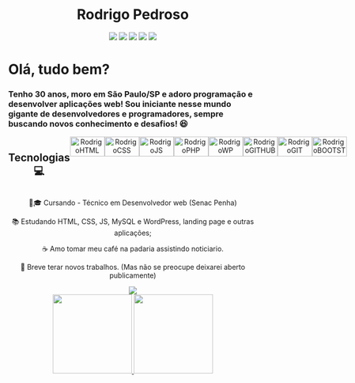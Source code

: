 <h1 align="center">
  Rodrigo Pedroso
</h1>

<div align="center"> 
    <a href="https://github.com/R0drigo-Pedroso">
    <a href="https://www.instagram.com/rodrigo.pedros0/" target="_blank"><img src="https://img.shields.io/badge/Instagram-E4405F?style=for-the-badge&logo=instagram&logoColor=white" target="_blank"></a>
   <a href="https://discord.com/channels/@me" target="_blank"><img src="https://img.shields.io/badge/Discord-7289DA?style=for-the-badge&logo=discord&logoColor=white" target="_blank"></a> 
    <a href = "mailto:rodrigo.pedroso@live.com"><img src="https://img.shields.io/badge/Microsoft_Outlook-0078D4?style=for-the-badge&logo=microsoft-outlook&logoColor=white"></a>
    <a href="https://www.linkedin.com/in/rodrig0pedros0/" target="_blank"><img src="https://img.shields.io/badge/-LinkedIn-%230077B5?style=for-the-badge&logo=linkedin&logoColor=white" target="_blank"></a> 
        <a href="https://api.whatsapp.com/send?phone=5511987618534" target="_blank"><img src="https://img.shields.io/badge/WhatsApp-25D366?style=for-the-badge&logo=whatsapp&logoColor=white"></a> 
</div>
  
<div>

# Olá, tudo bem?
### Tenho 30 anos, moro em São Paulo/SP e adoro programação e desenvolver aplicações web! Sou iniciante nesse mundo gigante de desenvolvedores e programadores, sempre buscando novos conhecimento e desafios! 😆
</div>

<div align="center" style="display:flex">
<br>
<br>

## Tecnologias💻 
<br>
<br>
  
  <!--<img align="center" alt="Rodrigo-Js" height="30" width="40" src="https://raw.githubusercontent.com/devicons/devicon/master/icons/javascript/javascript-plain.svg">
  <!--<img align="center" alt="Rodrigo-React" height="30" width="40" src="https://raw.githubusercontent.com/devicons/devicon/master/icons/react/react-original.svg">-->
  <img align="center" alt="RodrigoHTML" height="40" width="70" src="https://cdn.jsdelivr.net/gh/devicons/devicon/icons/html5/html5-original.svg">
  <img align="center" alt="RodrigoCSS" height="40" width="70" src="https://cdn.jsdelivr.net/gh/devicons/devicon/icons/css3/css3-original.svg"> 
  <img align="center" alt="RodrigoJS" height="40" width="70" src="https://cdn.jsdelivr.net/gh/devicons/devicon/icons/javascript/javascript-original.svg">
  <img align="center" alt="RodrigoPHP" height="40" width="70" src="https://cdn.jsdelivr.net/gh/devicons/devicon/icons/php/php-original.svg">
  <img align="center" alt="RodrigoWP" height="40" width="70" src="https://cdn.jsdelivr.net/gh/devicons/devicon/icons/wordpress/wordpress-plain.svg">
  <img align="center" alt="RodrigoGITHUB" height="40" width="70" src="https://cdn.jsdelivr.net/gh/devicons/devicon/icons/github/github-original.svg">
  <img align="center" alt="RodrigoGIT" height="40" width="70" src="https://cdn.jsdelivr.net/gh/devicons/devicon/icons/git/git-original.svg">
  <img align="center" alt="RodrigoBOOTSTRAP" height="40" width="70" src="https://cdn.jsdelivr.net/gh/devicons/devicon/icons/bootstrap/bootstrap-original.svg">
 </div>
 <br>
    
<div align="center" >
  👨🎓 Cursando - Técnico em Desenvolvedor web (Senac Penha)
                                                                                        
  📚 Estudando HTML, CSS, JS, MySQL e WordPress, landing page e outras aplicações;
  
  ☕ Amo tomar meu café na padaria assistindo noticiario.
  
  💼 Breve terar novos trabalhos. (Mas não se preocupe deixarei aberto publicamente)
</div> 

<!-- Imagem GIF Irmão wonner -->
<div align="center">
     <img align="center" src="https://media.giphy.com/media/jNkPN2fBWFeX9ZtldB/giphy.gif"/>
<div>

<div align="center">
  <a href="https://github.com/R0drigo-Pedroso">
  <img height="160em" src="https://github-readme-stats.vercel.app/api?username=R0drigo-Pedroso&show_icons=true&theme=gotham&include_all_commits=true&count_private=true"/>
  <img height="160em" src="https://github-readme-stats.vercel.app/api/top-langs/?username=R0drigo-Pedroso&layout=compact&langs_count=7&theme=gotham"/>
</div>


